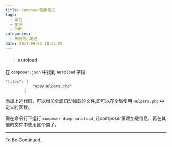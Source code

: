```yaml
---
title: Composer使用笔记
tags:
  - 学习
  - 笔记
  - PHP
categories:
  - 云游的小笔记
date: 2017-09-02 18:55:29
---
```


<!-- more -->
> #### autoload

在 `composer.json` 中找到 `autoload` 字段

    "files": [
                "app/Helpers.php"
            ]

添加上述代码，可以增加全局自动加载的文件,即可以在全局使用 `Helpers.php` 中定义的函数。

需在命令行下运行 `composer dump-autoload` ,让composer重建加载信息，再在其他的文件中使用这个类了。

* * *

To Be Continued.